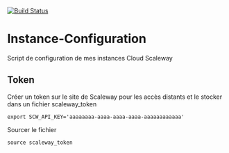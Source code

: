 [![Build Status](https://travis-ci.com/Jebay/Instance-Configuration.svg?branch=master)](https://travis-ci.com/Jebay/Instance-Configuration)

# Instance-Configuration
Script de configuration de mes instances Cloud Scaleway

## Token
Créer un token sur le site de Scaleway pour les accès distants et le stocker dans un fichier scaleway_token

`export SCW_API_KEY='aaaaaaaa-aaaa-aaaa-aaaa-aaaaaaaaaaaa'`

Sourcer le fichier

`source scaleway_token`